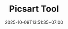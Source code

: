 ---
title: Picsart Tool
slug: 'picsart tool'
description: digunakan untuk upscaling / memperbesar gambar
image: "preview.avif"
stack: ['python', 'pyside6', 'requests']
category: Desktop
status: Produk
# demo: https://youtube.com/@YkywzCode
download: https://lynk.id/irfanykywz/rlo97nzy92og
# buy: https:google.com/ncr
# github: https://google.com
date: 2025-10-09T13:51:35+07:00
draft: false
# =============================
overview:
    - "Aplikasi ini digunakan untuk melakukan pembesaran gambar menggunakan service dari picsart secara gratis, dibuat untuk mempermudah pemrosesan dalam jumlah besar"
# =============================
feature:
    - name: "Upscale 2x"
      icon: 'ri-file-text-line'
      description: "memperbesar gambar 2x"
    - name: "Proses Sekaligus"
      icon: 'ri-file-text-line'
      description: "bisa memproses banyak gambar secara bergantian"
    - name: "Updater"
      icon: 'ri-file-text-line'
      description: "tersedia fitur updater jika sewaktu-waktu dibutuhkan"          
---
